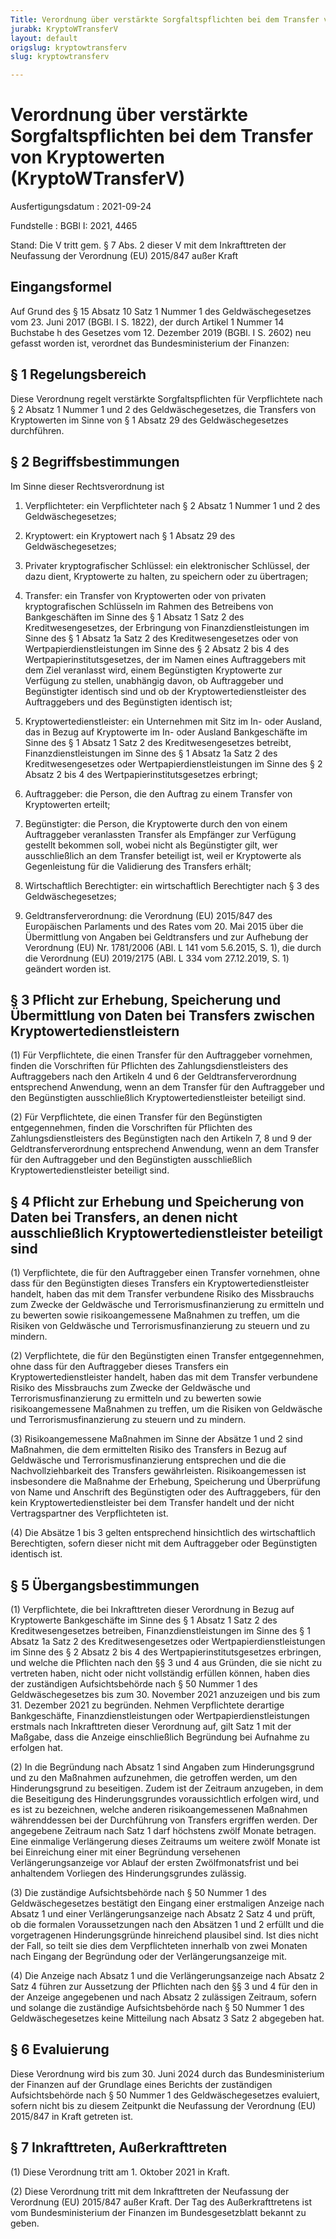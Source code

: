 ```yaml
---
Title: Verordnung über verstärkte Sorgfaltspflichten bei dem Transfer von Kryptowerten
jurabk: KryptoWTransferV
layout: default
origslug: kryptowtransferv
slug: kryptowtransferv

---
```


# Verordnung über verstärkte Sorgfaltspflichten bei dem Transfer von Kryptowerten (KryptoWTransferV)

Ausfertigungsdatum
:   2021-09-24

Fundstelle
:   BGBl I: 2021, 4465

Stand: Die V tritt gem. § 7 Abs. 2 dieser V mit dem Inkrafttreten der Neufassung der Verordnung (EU) 2015/847 außer Kraft

## Eingangsformel

Auf Grund des § 15 Absatz 10 Satz 1 Nummer 1 des Geldwäschegesetzes
vom 23. Juni 2017 (BGBl. I S. 1822), der durch Artikel 1 Nummer 14
Buchstabe h des Gesetzes vom 12. Dezember 2019 (BGBl. I S. 2602) neu
gefasst worden ist, verordnet das Bundesministerium der Finanzen:


## § 1 Regelungsbereich

Diese Verordnung regelt verstärkte Sorgfaltspflichten für
Verpflichtete nach § 2 Absatz 1 Nummer 1 und 2 des Geldwäschegesetzes,
die Transfers von Kryptowerten im Sinne von § 1 Absatz 29 des
Geldwäschegesetzes durchführen.


## § 2 Begriffsbestimmungen

Im Sinne dieser Rechtsverordnung ist

1.  Verpflichteter: ein Verpflichteter nach § 2 Absatz 1 Nummer 1 und 2
    des Geldwäschegesetzes;


2.  Kryptowert: ein Kryptowert nach § 1 Absatz 29 des Geldwäschegesetzes;


3.  Privater kryptografischer Schlüssel: ein elektronischer Schlüssel, der
    dazu dient, Kryptowerte zu halten, zu speichern oder zu übertragen;


4.  Transfer: ein Transfer von Kryptowerten oder von privaten
    kryptografischen Schlüsseln im Rahmen des Betreibens von
    Bankgeschäften im Sinne des § 1 Absatz 1 Satz 2 des
    Kreditwesengesetzes, der Erbringung von Finanzdienstleistungen im
    Sinne des § 1 Absatz 1a Satz 2 des Kreditwesengesetzes oder von
    Wertpapierdienstleistungen im Sinne des § 2 Absatz 2 bis 4 des
    Wertpapierinstitutsgesetzes, der im Namen eines Auftraggebers mit dem
    Ziel veranlasst wird, einem Begünstigten Kryptowerte zur Verfügung zu
    stellen, unabhängig davon, ob Auftraggeber und Begünstigter identisch
    sind und ob der Kryptowertedienstleister des Auftraggebers und des
    Begünstigten identisch ist;


5.  Kryptowertedienstleister: ein Unternehmen mit Sitz im In- oder
    Ausland, das in Bezug auf Kryptowerte im In- oder Ausland
    Bankgeschäfte im Sinne des § 1 Absatz 1 Satz 2 des Kreditwesengesetzes
    betreibt, Finanzdienstleistungen im Sinne des § 1 Absatz 1a Satz 2 des
    Kreditwesengesetzes oder Wertpapierdienstleistungen im Sinne des § 2
    Absatz 2 bis 4 des Wertpapierinstitutsgesetzes erbringt;


6.  Auftraggeber: die Person, die den Auftrag zu einem Transfer von
    Kryptowerten erteilt;


7.  Begünstigter: die Person, die Kryptowerte durch den von einem
    Auftraggeber veranlassten Transfer als Empfänger zur Verfügung
    gestellt bekommen soll, wobei nicht als Begünstigter gilt, wer
    ausschließlich an dem Transfer beteiligt ist, weil er Kryptowerte als
    Gegenleistung für die Validierung des Transfers erhält;


8.  Wirtschaftlich Berechtigter: ein wirtschaftlich Berechtigter nach § 3
    des Geldwäschegesetzes;


9.  Geldtransferverordnung: die Verordnung (EU)
    2015/847                    des Europäischen Parlaments und des Rates
    vom 20. Mai 2015 über die Übermittlung von Angaben bei Geldtransfers
    und zur Aufhebung der Verordnung (EU) Nr. 1781/2006 (ABl. L 141 vom
    5\.6.2015, S. 1), die durch die Verordnung (EU) 2019/2175 (ABl. L 334
    vom 27.12.2019, S. 1) geändert worden ist.





## § 3 Pflicht zur Erhebung, Speicherung und Übermittlung von Daten bei Transfers zwischen Kryptowertedienstleistern

(1) Für Verpflichtete, die einen Transfer für den Auftraggeber
vornehmen, finden die Vorschriften für Pflichten des
Zahlungsdienstleisters des Auftraggebers nach den Artikeln 4 und 6 der
Geldtransferverordnung entsprechend Anwendung, wenn an dem Transfer
für den Auftraggeber und den Begünstigten ausschließlich
Kryptowertedienstleister beteiligt sind.

(2) Für Verpflichtete, die einen Transfer für den Begünstigten
entgegennehmen, finden die Vorschriften für Pflichten des
Zahlungsdienstleisters des Begünstigten nach den Artikeln 7, 8 und 9
der Geldtransferverordnung entsprechend Anwendung, wenn an dem
Transfer für den Auftraggeber und den Begünstigten ausschließlich
Kryptowertedienstleister beteiligt sind.


## § 4 Pflicht zur Erhebung und Speicherung von Daten bei Transfers, an denen nicht ausschließlich Kryptowertedienstleister beteiligt sind

(1) Verpflichtete, die für den Auftraggeber einen Transfer vornehmen,
ohne dass für den Begünstigten dieses Transfers ein
Kryptowertedienstleister handelt, haben das mit dem Transfer
verbundene Risiko des Missbrauchs zum Zwecke der Geldwäsche und
Terrorismusfinanzierung zu ermitteln und zu bewerten sowie
risikoangemessene Maßnahmen zu treffen, um die Risiken von Geldwäsche
und Terrorismusfinanzierung zu steuern und zu mindern.

(2) Verpflichtete, die für den Begünstigten einen Transfer
entgegennehmen, ohne dass für den Auftraggeber dieses Transfers ein
Kryptowertedienstleister handelt, haben das mit dem Transfer
verbundene Risiko des Missbrauchs zum Zwecke der Geldwäsche und
Terrorismusfinanzierung zu ermitteln und zu bewerten sowie
risikoangemessene Maßnahmen zu treffen, um die Risiken von Geldwäsche
und Terrorismusfinanzierung zu steuern und zu mindern.

(3) Risikoangemessene Maßnahmen im Sinne der Absätze 1 und 2 sind
Maßnahmen, die dem ermittelten Risiko des Transfers in Bezug auf
Geldwäsche und Terrorismusfinanzierung entsprechen und die die
Nachvollziehbarkeit des Transfers gewährleisten. Risikoangemessen ist
insbesondere die Maßnahme der Erhebung, Speicherung und Überprüfung
von Name und Anschrift des Begünstigten oder des Auftraggebers, für
den kein Kryptowertedienstleister bei dem Transfer handelt und der
nicht Vertragspartner des Verpflichteten ist.

(4) Die Absätze 1 bis 3 gelten entsprechend hinsichtlich des
wirtschaftlich Berechtigten, sofern dieser nicht mit dem Auftraggeber
oder Begünstigten identisch ist.


## § 5 Übergangsbestimmungen

(1) Verpflichtete, die bei Inkrafttreten dieser Verordnung in Bezug
auf Kryptowerte Bankgeschäfte im Sinne des § 1 Absatz 1 Satz 2 des
Kreditwesengesetzes betreiben, Finanzdienstleistungen im Sinne des § 1
Absatz 1a Satz 2 des Kreditwesengesetzes oder
Wertpapierdienstleistungen im Sinne des § 2 Absatz 2 bis 4 des
Wertpapierinstitutsgesetzes erbringen, und welche die Pflichten nach
den §§ 3 und 4 aus Gründen, die sie nicht zu vertreten haben, nicht
oder nicht vollständig erfüllen können, haben dies der zuständigen
Aufsichtsbehörde nach § 50 Nummer 1 des Geldwäschegesetzes bis zum 30.
November 2021 anzuzeigen und bis zum 31. Dezember 2021 zu begründen.
Nehmen Verpflichtete derartige Bankgeschäfte, Finanzdienstleistungen
oder Wertpapierdienstleistungen erstmals nach Inkrafttreten dieser
Verordnung auf, gilt Satz 1 mit der Maßgabe, dass die Anzeige
einschließlich Begründung bei Aufnahme zu erfolgen hat.

(2) In die Begründung nach Absatz 1 sind Angaben zum Hinderungsgrund
und zu den Maßnahmen aufzunehmen, die getroffen werden, um den
Hinderungsgrund zu beseitigen. Zudem ist der Zeitraum anzugeben, in
dem die Beseitigung des Hinderungsgrundes voraussichtlich erfolgen
wird, und es ist zu bezeichnen, welche anderen risikoangemessenen
Maßnahmen währenddessen bei der Durchführung von Transfers ergriffen
werden. Der angegebene Zeitraum nach Satz 1 darf höchstens zwölf
Monate betragen. Eine einmalige Verlängerung dieses Zeitraums um
weitere zwölf Monate ist bei Einreichung einer mit einer Begründung
versehenen Verlängerungsanzeige vor Ablauf der ersten Zwölfmonatsfrist
und bei anhaltendem Vorliegen des Hinderungsgrundes zulässig.

(3) Die zuständige Aufsichtsbehörde nach § 50 Nummer 1 des
Geldwäschegesetzes bestätigt den Eingang einer erstmaligen Anzeige
nach Absatz 1 und einer Verlängerungsanzeige nach Absatz 2 Satz 4 und
prüft, ob die formalen Voraussetzungen nach den Absätzen 1 und 2
erfüllt und die vorgetragenen Hinderungsgründe hinreichend plausibel
sind. Ist dies nicht der Fall, so teilt sie dies dem Verpflichteten
innerhalb von zwei Monaten nach Eingang der Begründung oder der
Verlängerungsanzeige mit.

(4) Die Anzeige nach Absatz 1 und die Verlängerungsanzeige nach Absatz
2 Satz 4 führen zur Aussetzung der Pflichten nach den §§ 3 und 4 für
den in der Anzeige angegebenen und nach Absatz 2 zulässigen Zeitraum,
sofern und solange die zuständige Aufsichtsbehörde nach § 50 Nummer 1
des Geldwäschegesetzes keine Mitteilung nach Absatz 3 Satz 2 abgegeben
hat.


## § 6 Evaluierung

Diese Verordnung wird bis zum 30. Juni 2024 durch das
Bundesministerium der Finanzen auf der Grundlage eines Berichts der
zuständigen Aufsichtsbehörde nach § 50 Nummer 1 des Geldwäschegesetzes
evaluiert, sofern nicht bis zu diesem Zeitpunkt die Neufassung der
Verordnung (EU) 2015/847 in Kraft getreten ist.


## § 7 Inkrafttreten, Außerkrafttreten

(1) Diese Verordnung tritt am 1. Oktober 2021 in Kraft.

(2) Diese Verordnung tritt mit dem Inkrafttreten der Neufassung der
Verordnung (EU) 2015/847 außer Kraft. Der Tag des Außerkrafttretens
ist vom Bundesministerium der Finanzen im Bundesgesetzblatt bekannt zu
geben.

